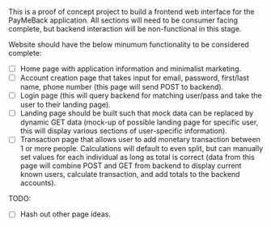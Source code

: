 This is a proof of concept project to build a frontend web interface for the PayMeBack application.
All sections will need to be consumer facing complete, but backend interaction will be non-functional in this stage.

Website should have the below minumum functionality to be considered complete:
- [ ] Home page with application information and minimalist marketing.
- [ ] Account creation page that takes input for email, password, first/last name, phone number (this page will send POST to backend).
- [ ] Login page (this will query backend for matching user/pass and take the user to their landing page).
- [ ] Landing page should be built such that mock data can be replaced by dynamic GET data (mock-up of possible landing page for specific user, this will display various sections of user-specific information).
- [ ] Transaction page that allows user to add monetary transaction between 1 or more people. Calculations will default to even split, but can manually set values for each individual as long as total is correct (data from this page will combine POST and GET from backend to display current known users, calculate transaction, and add totals to the backend accounts).

TODO:
- [ ] Hash out other page ideas.
